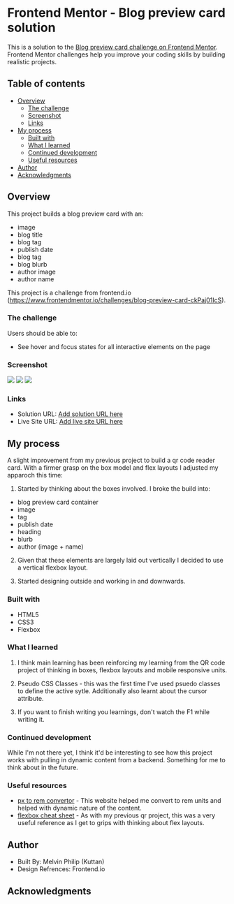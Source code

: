 # Frontend Mentor - Blog preview card solution

This is a solution to the [Blog preview card challenge on Frontend Mentor](https://www.frontendmentor.io/challenges/blog-preview-card-ckPaj01IcS). Frontend Mentor challenges help you improve your coding skills by building realistic projects. 

## Table of contents

- [Overview](#overview)
  - [The challenge](#the-challenge)
  - [Screenshot](#screenshot)
  - [Links](#links)
- [My process](#my-process)
  - [Built with](#built-with)
  - [What I learned](#what-i-learned)
  - [Continued development](#continued-development)
  - [Useful resources](#useful-resources)
- [Author](#author)
- [Acknowledgments](#acknowledgments)

## Overview
This project builds a blog preview card with an:
- image
- blog title
- blog tag
- publish date
- blog tag
- blog blurb
- author image
- author name

This project is a challenge from frontend.io (https://www.frontendmentor.io/challenges/blog-preview-card-ckPaj01IcS). 

### The challenge

Users should be able to:
- See hover and focus states for all interactive elements on the page

### Screenshot

![](./assets/images/solution-screenshot.png)
![](./assets/images/solution-screenshot-active-author.png)
![](./assets/images/solution-screenshot-active-heading.png)

### Links

- Solution URL: [Add solution URL here](https://your-solution-url.com)
- Live Site URL: [Add live site URL here](https://your-live-site-url.com)

## My process
A slight improvement from my previous project to build a qr code reader card. With a firmer grasp on the box model and flex layouts I adjusted my apparoch this time:

1. Started by thinking about the boxes involved. I broke the build into:
  - blog preview card container
  - image
  - tag
  - publish date
  - heading
  - blurb
  - author (image + name)

2. Given that these elements are largely laid out vertically I decided to use a vertical flexbox layout.

3. Started designing outside and working in and downwards.

### Built with

- HTML5
- CSS3
- Flexbox

### What I learned

1. I think main learning has been reinforcing my learning from the QR code project of thinking in boxes, flexbox layouts and mobile responsive units.

2. Pseudo CSS Classes - this was the first time I've used psuedo classes to define the active sytle. Additionally also learnt about the cursor attribute.

3. If you want to finish writing you learnings, don't watch the F1 while writing it.

### Continued development
While I'm not there yet, I think it'd be interesting to see how this project works with pulling in dynamic content from a backend. Something for me to think about in the future.

### Useful resources

- [px to rem convertor](https://nekocalc.com/px-to-rem-converter) - This website helped me convert to rem units and helped with dynamic nature of the content.
- [flexbox cheat sheet](https://yoksel.github.io/flex-cheatsheet/#section-align-items-self) - As with my previous qr project, this was a very useful reference as I get to grips with thinking about flex layouts.


## Author

- Built By: Melvin Philip (Kuttan)
- Design Refrences: Frontend.io

## Acknowledgments

